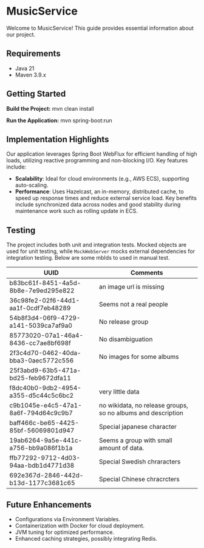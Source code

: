 # MusicService

Welcome to MusicService! This guide provides essential information about our project.

## Requirements

- Java 21
- Maven 3.9.x

## Getting Started

**Build the Project:**
mvn clean install

**Run the Application:**
mvn spring-boot:run


## Implementation Highlights

Our application leverages Spring Boot WebFlux for efficient handling of high loads, utilizing reactive programming and non-blocking I/O. Key features include:

- **Scalability**: Ideal for cloud environments (e.g., AWS ECS), supporting auto-scaling.
- **Performance**: Uses Hazelcast, an in-memory, distributed cache, to speed up response times and reduce external service load. Key benefits include synchronized data across nodes and good stability during maintenance work such as rolling update in ECS.

## Testing

The project includes both unit and integration tests. Mocked objects are used for unit testing, while `MockWebServer` mocks external dependencies for integration testing.
Below are some mbIds to used in manual test.

| UUID                                 | Comments                                                     |
|--------------------------------------|--------------------------------------------------------------|
| b83bc61f-8451-4a5d-8b8e-7e9ed295e822 | an image url is missing                                      |
| 36c98fe2-02f6-44d1-aa1f-0cdf7eb48289 | Seems not a real people                                      |
| 54b8f3d4-06f9-4729-a141-5039ca7af9a0 | No release group                                             |
| 85773020-07a1-46a4-8436-cc7ae8bf698f | No disambiguation                                            |
| 2f3c4d70-0462-40da-bba3-0aec5772c556 | No images for some albums                                    |
| 25f3abd9-63b5-471a-bd25-feb9672dfa11 |                                                              |
| f8dc40b0-9db2-4954-a355-d5c44c5c6bc2 | very little data                                             |
| c9b1045e-e4c5-47a1-8a6f-794d64c9c9b7 | no wikidata, no release groups, so no albums and description |
| baff466c-be65-4425-85bf-56069801d947 | Special japanese character                                   |
| 19ab6264-9a5e-441c-a756-bb9a086f1b1a | Seems a group with small amount of data.                     |
| ffb77292-9712-4d03-94aa-bdb1d4771d38 | Special Swedish chraracters                                  |
| 692e367d-2846-442d-b13d-1177c3681c65 | Special Chinese chracrcters                                  |


## Future Enhancements

- Configurations via Environment Variables.
- Containerization with Docker for cloud deployment.
- JVM tuning for optimized performance.
- Enhanced caching strategies, possibly integrating Redis.

